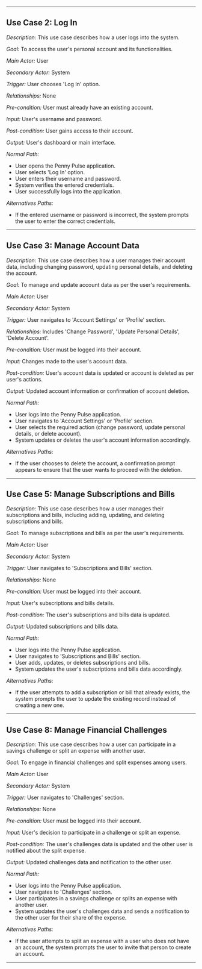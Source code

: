 --------------------------------------------------------------------------------------------------------------------------------------------------------------------------------------------
## Use Case 2: Log In

*Description:* This use case describes how a user logs into the system.

*Goal:* To access the user's personal account and its functionalities.

*Main Actor:* User

*Secondary Actor:* System

*Trigger:* User chooses 'Log In' option.

*Relationships:* None

*Pre-condition:* User must already have an existing account.

*Input:* User's username and password.

*Post-condition:* User gains access to their account.

*Output:* User's dashboard or main interface.

*Normal Path:*
+ User opens the Penny Pulse application.
+ User selects 'Log In' option.
+ User enters their username and password.
+ System verifies the entered credentials.
+ User successfully logs into the application.

*Alternatives Paths:*
+ If the entered username or password is incorrect, the system prompts the user to enter the correct credentials.
--------------------------------------------------------------------------------------------------------------------------------------------------------------------------------------------
## Use Case 3: Manage Account Data

*Description:* This use case describes how a user manages their account data, including changing password, updating personal details, and deleting the account.

*Goal:* To manage and update account data as per the user's requirements.

*Main Actor:* User

*Secondary Actor:* System

*Trigger:* User navigates to 'Account Settings' or 'Profile' section.

*Relationships:* Includes 'Change Password', 'Update Personal Details', 'Delete Account'.

*Pre-condition:* User must be logged into their account.

*Input:* Changes made to the user's account data.

*Post-condition:* User's account data is updated or account is deleted as per user's actions.

*Output:* Updated account information or confirmation of account deletion.

*Normal Path:*
+ User logs into the Penny Pulse application.
+ User navigates to 'Account Settings' or 'Profile' section.
+ User selects the required action (change password, update personal details, or delete account).
+ System updates or deletes the user's account information accordingly.

*Alternatives Paths:*
+ If the user chooses to delete the account, a confirmation prompt appears to ensure that the user wants to proceed with the deletion.
--------------------------------------------------------------------------------------------------------------------------------------------------------------------------------------------
## Use Case 5: Manage Subscriptions and Bills

*Description:* This use case describes how a user manages their subscriptions and bills, including adding, updating, and deleting subscriptions and bills.

*Goal:* To manage subscriptions and bills as per the user's requirements.

*Main Actor:* User

*Secondary Actor:* System

*Trigger:* User navigates to 'Subscriptions and Bills' section.

*Relationships:* None

*Pre-condition:* User must be logged into their account.

*Input:* User's subscriptions and bills details.

*Post-condition:* The user's subscriptions and bills data is updated.

*Output:* Updated subscriptions and bills data.

*Normal Path:*
+ User logs into the Penny Pulse application.
+ User navigates to 'Subscriptions and Bills' section.
+ User adds, updates, or deletes subscriptions and bills.
+ System updates the user's subscriptions and bills data accordingly.

*Alternatives Paths:*
+ If the user attempts to add a subscription or bill that already exists, the system prompts the user to update the existing record instead of creating a new one.
-------------------------------------------------------------------------------------------------------------------------------------------------------------------------------------------
## Use Case 8: Manage Financial Challenges 

*Description:* This use case describes how a user can participate in a savings challenge or split an expense with another user.

*Goal:* To engage in financial challenges and split expenses among users.

*Main Actor:* User

*Secondary Actor:* System

*Trigger:* User navigates to 'Challenges' section.

*Relationships:* None

*Pre-condition:* User must be logged into their account.

*Input:* User's decision to participate in a challenge or split an expense.

*Post-condition:* The user's challenges data is updated and the other user is notified about the split expense.

*Output:* Updated challenges data and notification to the other user.

*Normal Path:*
+ User logs into the Penny Pulse application.
+ User navigates to 'Challenges' section.
+ User participates in a savings challenge or splits an expense with another user.
+ System updates the user's challenges data and sends a notification to the other user for their share of the expense.

*Alternatives Paths:*
+ If the user attempts to split an expense with a user who does not have an account, the system prompts the user to invite that person to create an account.
--------------------------------------------------------------------------------------------------------------------------------------------------------------------------------------------
